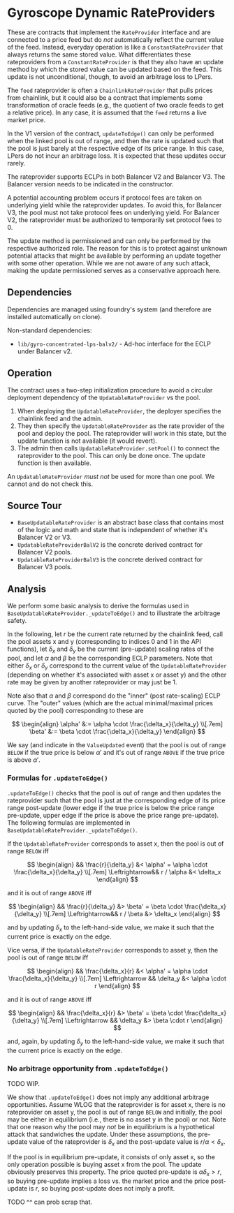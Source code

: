 
# Gyroscope Dynamic RateProviders

These are contracts that implement the `RateProvider` interface and are connected to a price feed but do _not_ automatically reflect the current value of the feed. Instead, everyday operation is like a `ConstantRateProvider` that always returns the same stored value. What differentiates these rateproviders from a `ConstantRateProvider` is that they also have an update method by which the stored value can be updated based on the feed. This update is not unconditional, though, to avoid an arbitrage loss to LPers.

The `feed` rateprovider is often a `ChainlinkRateProvider` that pulls prices from chainlink, but it could also be a contract that implements some transformation of oracle feeds (e.g., the quotient of two oracle feeds to get a relative price). In any case, it is assumed that the `feed` returns a live market price.

In the V1 version of the contract, `updateToEdge()` can only be performed when the linked pool is out of range, and then the rate is updated such that the pool is just barely at the respective edge of its price range. In this case, LPers do not incur an arbitrage loss. It is expected that these updates occur rarely.

The rateprovider supports ECLPs in both Balancer V2 and Balancer V3. The Balancer version needs to be indicated in the constructor.

A potential accounting problem occurs if protocol fees are taken on underlying yield while the rateprovider updates. To avoid this, for Balancer V3, the pool must not take protocol fees on underlying yield. For Balancer V2, the rateprovider must be authorized to temporarily set protocol fees to 0.

The update method is permissioned and can only be performed by the respective authorized role. The reason for this is to protect against unknown potential attacks that might be available by performing an update together with some other operation. While we are not aware of any such attack, making the update permissioned serves as a conservative approach here.

## Dependencies

Dependencies are managed using foundry's system (and therefore are installed automatically on clone).

Non-standard dependencies:
- `lib/gyro-concentrated-lps-balv2/` - Ad-hoc interface for the ECLP under Balancer v2.

## Operation

The contract uses a two-step initialization procedure to avoid a circular deployment dependency of the `UpdatableRateProvider` vs the pool.

1. When deploying the `UpdatableRateProvider`, the deployer specifies the chainlink feed and the admin.
2. They then specify the `UpdatableRateProvider` as the rate provider of the pool and deploy the pool. The rateprovider will work in this state, but the update function is not available (it would revert).
3. The admin then calls `UpdatableRateProvider.setPool()` to connect the rateprovider to the pool. This can only be done once. The update function is then available.

An `UpdatableRateProvider` *must not* be used for more than one pool. We cannot and do not check this.

## Source Tour

- `BaseUpdatableRateProvider` is an abstract base class that contains most of the logic and math and state that is independent of whether it's Balancer V2 or V3.
- `UpdatableRateProviderBalV2` is the concrete derived contract for Balancer V2 pools.
- `UpdatableRateProviderBalV3` is the concrete derived contract for Balancer V3 pools.

## Analysis

We perform some basic analysis to derive the formulas used in `BaseUpdatableRateProvider._updateToEdge()` and to illustrate the arbitrage safety.

In the following, let $r$ be the current rate returned by the chainlink feed, call the pool assets x and y (corresponding to indices 0 and 1 in the API functions), let $\delta_x$ and $\delta_y$ be the current (pre-update) scaling rates of the pool, and let $\alpha$ and $\beta$ be the corresponding ECLP parameters. Note that either $\delta_x$ or $\delta_y$ correspond to the current value of the `UpdatableRateProvider` (depending on whether it's associated with asset x or asset y) and the other rate may be given by another rateprovider or may just be 1.

Note also that $\alpha$ and $\beta$ correspond do the "inner" (post rate-scaling) ECLP curve. The "outer" values (which are the actual minimal/maximal prices quoted by the pool) corresponding to these are

$$
\begin{align}
\alpha' &:= \alpha \cdot \frac{\delta_x}{\delta_y}
\\[.7em]
\beta' &:= \beta \cdot \frac{\delta_x}{\delta_y}
\end{align}
$$

We say (and indicate in the `ValueUpdated` event) that the pool is out of range `BELOW` if the true price is below $\alpha'$ and it's out of range `ABOVE` if the true price is above $\alpha'$.

### Formulas for `.updateToEdge()`

`.updateToEdge()` checks that the pool is out of range and then updates the rateprovider such that the pool is just at the corresponding edge of its price range post-update (lower edge if the true price is below the price range pre-update, upper edge if the price is above the price range pre-update). The following formulas are implemented in `BaseUpdatableRateProvider._updateToEdge()`.

If the `UpdatableRateProvider` corresponds to asset x, then the pool is out of range `BELOW` iff

$$
\begin{align}
&& \frac{r}{\delta_y} &< \alpha' = \alpha \cdot \frac{\delta_x}{\delta_y}
\\[.7em]
\Leftrightarrow&& r / \alpha &< \delta_x
\end{align}
$$

and it is out of range `ABOVE` iff

$$
\begin{align}
&& \frac{r}{\delta_y} &> \beta' = \beta \cdot \frac{\delta_x}{\delta_y}
\\[.7em]
\Leftrightarrow&& r / \beta &> \delta_x
\end{align}
$$

and by updating $\delta_x$ to the left-hand-side value, we make it such that the current price is exactly on the edge.

Vice versa, if the `UpdatableRateProvider` corresponds to asset y, then the pool is out of range `BELOW` iff

$$
\begin{align}
&& \frac{\delta_x}{r} &< \alpha' = \alpha \cdot \frac{\delta_x}{\delta_y}
\\[.7em]
\Leftrightarrow && \delta_y &< \alpha \cdot r
\end{align}
$$

and it is out of range `ABOVE` iff

$$
\begin{align}
&& \frac{\delta_x}{r} &> \beta' = \beta \cdot \frac{\delta_x}{\delta_y}
\\[.7em]
\Leftrightarrow && \delta_y &> \beta \cdot r
\end{align}
$$

and, again, by updating $\delta_y$ to the left-hand-side value, we make it such that the current price is exactly on the edge.

### No arbitrage opportunity from `.updateToEdge()`

TODO WIP.

We show that `.updateToEdge()` does not imply any additional arbitrage opportunities. Assume WLOG that the rateprovider is for asset x, there is no rateprovider on asset y, the pool is out of range `BELOW` and initially, the pool may be either in equilibrium (i.e., there is no asset y in the pool) or not. Note that one reason why the pool may _not_ be in equilibrium is a hypothetical attack that sandwiches the update. Under these assumptions, the pre-update value of the rateprovider is $\delta_x$ and the post-update value is $r/\alpha < \delta_x$.

If the pool is in equilibrium pre-update, it consists of only asset x, so the only operation possible is buying asset x from the pool. The update obviously preserves this property. The price quoted pre-update is $\alpha \delta_x > r$, so buying pre-update implies a loss vs. the market price and the price post-update is $r$, so buying post-update does not imply a profit. 

TODO ^^ can prob scrap that.

